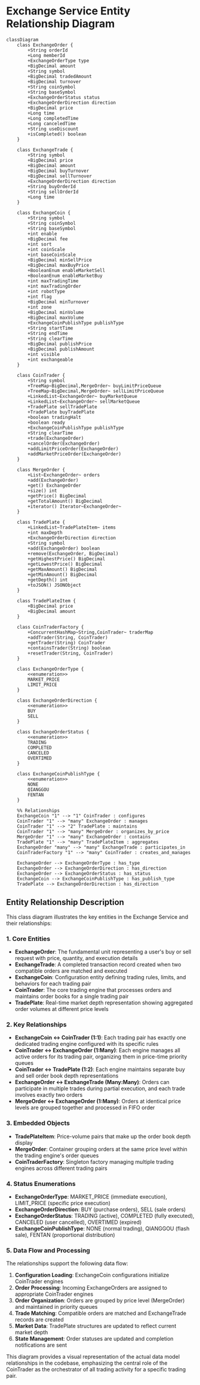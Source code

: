# Exchange Service Entity Relationship Diagram

```mermaid
classDiagram
    class ExchangeOrder {
        +String orderId
        +Long memberId
        +ExchangeOrderType type
        +BigDecimal amount
        +String symbol
        +BigDecimal tradedAmount
        +BigDecimal turnover
        +String coinSymbol
        +String baseSymbol
        +ExchangeOrderStatus status
        +ExchangeOrderDirection direction
        +BigDecimal price
        +Long time
        +Long completedTime
        +Long canceledTime
        +String useDiscount
        +isCompleted() boolean
    }

    class ExchangeTrade {
        +String symbol
        +BigDecimal price
        +BigDecimal amount
        +BigDecimal buyTurnover
        +BigDecimal sellTurnover
        +ExchangeOrderDirection direction
        +String buyOrderId
        +String sellOrderId
        +Long time
    }

    class ExchangeCoin {
        +String symbol
        +String coinSymbol
        +String baseSymbol
        +int enable
        +BigDecimal fee
        +int sort
        +int coinScale
        +int baseCoinScale
        +BigDecimal minSellPrice
        +BigDecimal maxBuyPrice
        +BooleanEnum enableMarketSell
        +BooleanEnum enableMarketBuy
        +int maxTradingTime
        +int maxTradingOrder
        +int robotType
        +int flag
        +BigDecimal minTurnover
        +int zone
        +BigDecimal minVolume
        +BigDecimal maxVolume
        +ExchangeCoinPublishType publishType
        +String startTime
        +String endTime
        +String clearTime
        +BigDecimal publishPrice
        +BigDecimal publishAmount
        +int visible
        +int exchangeable
    }

    class CoinTrader {
        +String symbol
        +TreeMap~BigDecimal,MergeOrder~ buyLimitPriceQueue
        +TreeMap~BigDecimal,MergeOrder~ sellLimitPriceQueue
        +LinkedList~ExchangeOrder~ buyMarketQueue
        +LinkedList~ExchangeOrder~ sellMarketQueue
        +TradePlate sellTradePlate
        +TradePlate buyTradePlate
        +boolean tradingHalt
        +boolean ready
        +ExchangeCoinPublishType publishType
        +String clearTime
        +trade(ExchangeOrder)
        +cancelOrder(ExchangeOrder)
        +addLimitPriceOrder(ExchangeOrder)
        +addMarketPriceOrder(ExchangeOrder)
    }

    class MergeOrder {
        +List~ExchangeOrder~ orders
        +add(ExchangeOrder)
        +get() ExchangeOrder
        +size() int
        +getPrice() BigDecimal
        +getTotalAmount() BigDecimal
        +iterator() Iterator~ExchangeOrder~
    }

    class TradePlate {
        +LinkedList~TradePlateItem~ items
        +int maxDepth
        +ExchangeOrderDirection direction
        +String symbol
        +add(ExchangeOrder) boolean
        +remove(ExchangeOrder, BigDecimal)
        +getHighestPrice() BigDecimal
        +getLowestPrice() BigDecimal
        +getMaxAmount() BigDecimal
        +getMinAmount() BigDecimal
        +getDepth() int
        +toJSON() JSONObject
    }

    class TradePlateItem {
        +BigDecimal price
        +BigDecimal amount
    }

    class CoinTraderFactory {
        +ConcurrentHashMap~String,CoinTrader~ traderMap
        +addTrader(String, CoinTrader)
        +getTrader(String) CoinTrader
        +containsTrader(String) boolean
        +resetTrader(String, CoinTrader)
    }

    class ExchangeOrderType {
        <<enumeration>>
        MARKET_PRICE
        LIMIT_PRICE
    }

    class ExchangeOrderDirection {
        <<enumeration>>
        BUY
        SELL
    }

    class ExchangeOrderStatus {
        <<enumeration>>
        TRADING
        COMPLETED
        CANCELED
        OVERTIMED
    }

    class ExchangeCoinPublishType {
        <<enumeration>>
        NONE
        QIANGGOU
        FENTAN
    }

    %% Relationships
    ExchangeCoin "1" --> "1" CoinTrader : configures
    CoinTrader "1" --> "many" ExchangeOrder : manages
    CoinTrader "1" --> "2" TradePlate : maintains
    CoinTrader "1" --> "many" MergeOrder : organizes_by_price
    MergeOrder "1" --> "many" ExchangeOrder : contains
    TradePlate "1" --> "many" TradePlateItem : aggregates
    ExchangeOrder "many" --> "many" ExchangeTrade : participates_in
    CoinTraderFactory "1" --> "many" CoinTrader : creates_and_manages
    
    ExchangeOrder --> ExchangeOrderType : has_type
    ExchangeOrder --> ExchangeOrderDirection : has_direction
    ExchangeOrder --> ExchangeOrderStatus : has_status
    ExchangeCoin --> ExchangeCoinPublishType : has_publish_type
    TradePlate --> ExchangeOrderDirection : has_direction
```

## Entity Relationship Description

This class diagram illustrates the key entities in the Exchange Service and their relationships:

### 1. Core Entities

- **ExchangeOrder**: The fundamental unit representing a user's buy or sell request with price, quantity, and execution details
- **ExchangeTrade**: A completed transaction record created when two compatible orders are matched and executed
- **ExchangeCoin**: Configuration entity defining trading rules, limits, and behaviors for each trading pair
- **CoinTrader**: The core trading engine that processes orders and maintains order books for a single trading pair
- **TradePlate**: Real-time market depth representation showing aggregated order volumes at different price levels

### 2. Key Relationships

- **ExchangeCoin ↔ CoinTrader (1:1)**: Each trading pair has exactly one dedicated trading engine configured with its specific rules
- **CoinTrader ↔ ExchangeOrder (1:Many)**: Each engine manages all active orders for its trading pair, organizing them in price-time priority queues
- **CoinTrader ↔ TradePlate (1:2)**: Each engine maintains separate buy and sell order book depth representations
- **ExchangeOrder ↔ ExchangeTrade (Many:Many)**: Orders can participate in multiple trades during partial execution, and each trade involves exactly two orders
- **MergeOrder ↔ ExchangeOrder (1:Many)**: Orders at identical price levels are grouped together and processed in FIFO order

### 3. Embedded Objects

- **TradePlateItem**: Price-volume pairs that make up the order book depth display
- **MergeOrder**: Container grouping orders at the same price level within the trading engine's order queues
- **CoinTraderFactory**: Singleton factory managing multiple trading engines across different trading pairs

### 4. Status Enumerations

- **ExchangeOrderType**: MARKET_PRICE (immediate execution), LIMIT_PRICE (specific price execution)
- **ExchangeOrderDirection**: BUY (purchase orders), SELL (sale orders)  
- **ExchangeOrderStatus**: TRADING (active), COMPLETED (fully executed), CANCELED (user cancelled), OVERTIMED (expired)
- **ExchangeCoinPublishType**: NONE (normal trading), QIANGGOU (flash sale), FENTAN (proportional distribution)

### 5. Data Flow and Processing

The relationships support the following data flow:
1. **Configuration Loading**: ExchangeCoin configurations initialize CoinTrader engines
2. **Order Processing**: Incoming ExchangeOrders are assigned to appropriate CoinTrader engines
3. **Order Organization**: Orders are grouped by price level (MergeOrder) and maintained in priority queues
4. **Trade Matching**: Compatible orders are matched and ExchangeTrade records are created
5. **Market Data**: TradePlate structures are updated to reflect current market depth
6. **State Management**: Order statuses are updated and completion notifications are sent

This diagram provides a visual representation of the actual data model relationships in the codebase, emphasizing the central role of the CoinTrader as the orchestrator of all trading activity for a specific trading pair.
